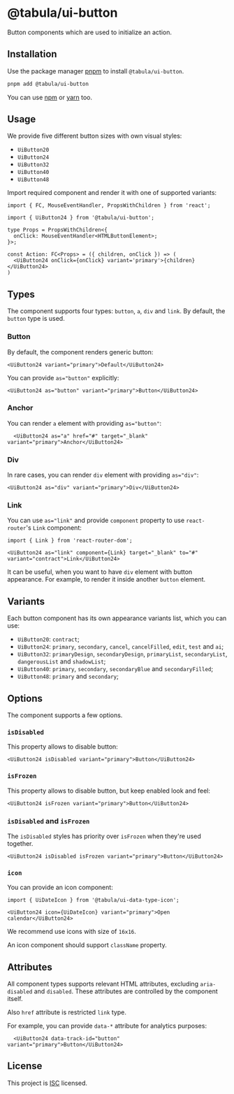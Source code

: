 # @tabula/ui-button

Button components which are used to initialize an action.

## Installation

Use the package manager [pnpm](https://pnpm.io) to install `@tabula/ui-button`.

```bash
pnpm add @tabula/ui-button
```

You can use [npm](https://npmjs.com) or [yarn](https://yarnpkg.com) too.

## Usage

We provide five different button sizes with own visual styles:

- `UiButton20`
- `UiButton24`
- `UiButton32`
- `UiButton40`
- `UiButton48`

Import required component and render it with one of supported variants:

```tsx
import { FC, MouseEventHandler, PropsWithChildren } from 'react';

import { UiButton24 } from '@tabula/ui-button';

type Props = PropsWithChildren<{
  onClick: MouseEventHandler<HTMLButtonElement>;
}>;

const Action: FC<Props> = ({ children, onClick }) => (
  <UiButton24 onClick={onClick} variant='primary'>{children}</UiButton24>
)
```

## Types

The component supports four types: `button`, `a`, `div` and `link`. By default, the `button` type is used.

### Button

By default, the component renders generic button:

```tsx
<UiButton24 variant="primary">Default</UiButton24>
```

You can provide `as="button"` explicitly:

```tsx
<UiButton24 as="button" variant="primary">Button</UiButton24>
```

### Anchor

You can render `a` element with providing `as="button"`:

```tsx
  <UiButton24 as="a" href="#" target="_blank" variant="primary">Anchor</UiButton24>
```

### Div

In rare cases, you can render `div` element with providing `as="div"`:

```tsx
<UiButton24 as="div" variant="primary">Div</UiButton24>
```

### Link

You can use `as="link"` and provide `component` property to use `react-router`'s `Link` component:

```tsx
import { Link } from 'react-router-dom';

<UiButton24 as="link" component={Link} target="_blank" to="#" variant="contract">Link</UiButton24>
```

It can be useful, when you want to have `div` element with button appearance. For example, to render it inside
another `button` element.

## Variants

Each button component has its own appearance variants list, which you can use:

- `UiButton20`: `contract`;
- `UiButton24`: `primary`, `secondary`, `cancel`, `cancelFilled`, `edit`, `test` and `ai`;
- `UiButton32`: `primaryDesign`, `secondaryDesign`, `primaryList`, `secondaryList`, `dangerousList` and `shadowList`;
- `UiButton40`: `primary`, `secondary`, `secondaryBlue` and `secondaryFilled`;
- `UiButton48`: `primary` and `secondary`;

## Options

The component supports a few options.

### `isDisabled`

This property allows to disable button:

```tsx
<UiButton24 isDisabled variant="primary">Button</UiButton24>
```

### `isFrozen`

This property allows to disable button, but keep enabled look and feel:

```tsx
<UiButton24 isFrozen variant="primary">Button</UiButton24>
```

### `isDisabled` and `isFrozen`

The `isDisabled` styles has priority over `isFrozen` when they're used together.

```tsx
<UiButton24 isDisabled isFrozen variant="primary">Button</UiButton24>
```

### `icon`

You can provide an icon component:

```tsx
import { UiDateIcon } from '@tabula/ui-data-type-icon';

<UiButton24 icon={UiDateIcon} variant="primary">Open calendar</UiButton24>
```

We recommend use icons with size of `16x16`.

An icon component should support `className` property.

## Attributes

All component types supports relevant HTML attributes, excluding `aria-disabled` and `disabled`. These attributes are
controlled by the component itself.

Also `href` attribute is restricted `link` type.

For example, you can provide `data-*` attribute for analytics purposes:

```tsx
  <UiButton24 data-track-id="button" variant="primary">Button</UiButton24>
```

## License

This project is [ISC](https://choosealicense.com/licenses/isc/) licensed.
